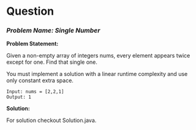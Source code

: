 
# Question
### *Problem Name: Single Number*

__Problem Statement:__ 

Given a non-empty array of integers nums, every element appears twice except for one. Find that single one.

You must implement a solution with a linear runtime complexity and use only constant extra space.

```Example 1:
Input: nums = [2,2,1]
Output: 1
```
__Solution:__

For solution checkout Solution.java. 
